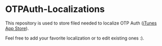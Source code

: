 OTPAuth-Localizations
=====================

This repository is used to store filed needed to localize OTP Auth ([iTunes App Store](https://itunes.apple.com/us/app/otp-auth/id659877384?mt=8)).

Feel free to add your favorite localization or to edit existing ones :).
